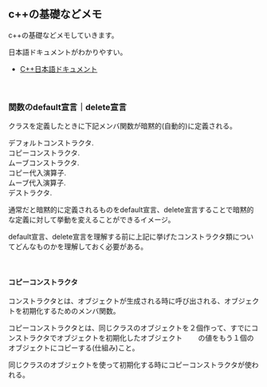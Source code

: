 ## c++の基礎などメモ

c++の基礎などメモしていきます。

日本語ドキュメントがわかりやすい。

- [C++日本語ドキュメント](https://cpprefjp.github.io/)

<br />

### 関数のdefault宣言｜delete宣言

クラスを定義したときに下記メンバ関数が暗黙的(自動的)に定義される。

デフォルトコンストラクタ.  
コピーコンストラクタ.  
ムーブコンストラクタ.  
コピー代入演算子.  
ムーブ代入演算子.  
デストラクタ.  

通常だと暗黙的に定義されるものをdefault宣言、delete宣言することで暗黙的な定義に対して挙動を変えることができるイメージ。

default宣言、delete宣言を理解する前に上記に挙げたコンストラクタ類についてどんなものかを理解しておく必要がある。

<br />

#### コピーコンストラクタ

コンストラクタとは、オブジェクトが生成される時に呼び出される、オブジェクトを初期化するためのメンバ関数。

コピーコンストラクタとは、同じクラスのオブジェクトを２個作って、すでにコンストラクタでオブジェクトを初期化したオブジェクト　　
の値をもう１個のオブジェクトにコピーする(仕組み)こと。

同じクラスのオブジェクトを使って初期化する時にコピーコンストラクタが使われる。

